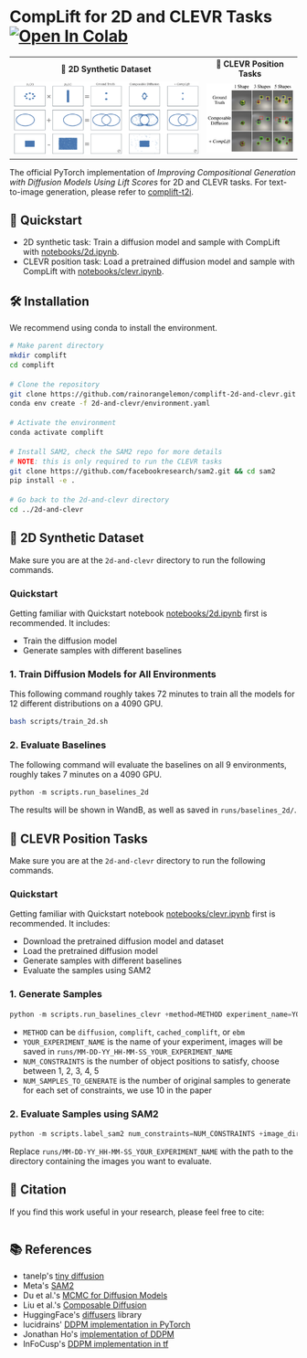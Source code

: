 # CompLift for 2D and CLEVR Tasks &nbsp;&nbsp; [![Open In Colab](https://colab.research.google.com/assets/colab-badge.svg)](https://colab.research.google.com/drive/1bVjGY-ym67CV8FiUxxkaMpbkWg9EQGcd?usp=sharing)


<table width="100%">
<tr>
<th> 🎨 2D Synthetic Dataset </th>
<th> 🎯 CLEVR Position Tasks </th>
</tr>
<tr>
<td width="67%" align="center">
<img src="figures/2d_overall.png" width="100%"/>
</td>
<td width="33%" align="center">
<img src="figures/clevr_example.png" width="100%"/>
</td>
</tr>
</table>

The official PyTorch implementation of *Improving Compositional Generation with Diffusion Models Using Lift Scores* for 2D and CLEVR tasks. For text-to-image generation, please refer to [complift-t2i](https://github.com/rainorangelemon/compLift-t2i).

## 📓 Quickstart

- 2D synthetic task: Train a diffusion model and sample with CompLift with [notebooks/2d.ipynb](https://colab.research.google.com/drive/1bVjGY-ym67CV8FiUxxkaMpbkWg9EQGcd?usp=sharing).
- CLEVR position task: Load a pretrained diffusion model and sample with CompLift with [notebooks/clevr.ipynb](https://colab.research.google.com/drive/1JPm_N8NThABc5jZmgiTB4RWnNUkKp491?usp=sharing).

## 🛠️ Installation

We recommend using conda to install the environment.

```bash
# Make parent directory
mkdir complift
cd complift

# Clone the repository
git clone https://github.com/rainorangelemon/complift-2d-and-clevr.git 2d-and-clevr
conda env create -f 2d-and-clevr/environment.yaml

# Activate the environment
conda activate complift

# Install SAM2, check the SAM2 repo for more details
# NOTE: this is only required to run the CLEVR tasks
git clone https://github.com/facebookresearch/sam2.git && cd sam2
pip install -e .

# Go back to the 2d-and-clevr directory
cd ../2d-and-clevr
```

## 🎨 2D Synthetic Dataset

Make sure you are at the `2d-and-clevr` directory to run the following commands.

### Quickstart

Getting familiar with Quickstart notebook [notebooks/2d.ipynb](https://colab.research.google.com/drive/1bVjGY-ym67CV8FiUxxkaMpbkWg9EQGcd?usp=sharing) first is recommended. It includes:
- Train the diffusion model
- Generate samples with different baselines

### 1. Train Diffusion Models for All Environments

This following command roughly takes 72 minutes to train all the models for 12 different distributions on a 4090 GPU.

```bash
bash scripts/train_2d.sh
```

### 2. Evaluate Baselines

The following command will evaluate the baselines on all 9 environments, roughly takes 7 minutes on a 4090 GPU.

```python
python -m scripts.run_baselines_2d
```
The results will be shown in WandB, as well as saved in `runs/baselines_2d/`.

## 🎯 CLEVR Position Tasks

Make sure you are at the `2d-and-clevr` directory to run the following commands.

### Quickstart

Getting familiar with Quickstart notebook [notebooks/clevr.ipynb](https://colab.research.google.com/drive/1JPm_N8NThABc5jZmgiTB4RWnNUkKp491?usp=sharing) first is recommended. It includes:
- Download the pretrained diffusion model and dataset
- Load the pretrained diffusion model
- Generate samples with different baselines
- Evaluate the samples using SAM2

### 1. Generate Samples

```python
python -m scripts.run_baselines_clevr +method=METHOD experiment_name=YOUR_EXPERIMENT_NAME num_constraints=NUM_CONSTRAINTS num_samples_to_generate=NUM_SAMPLES_TO_GENERATE
```
- `METHOD` can be `diffusion`, `complift`, `cached_complift`, or `ebm`
- `YOUR_EXPERIMENT_NAME` is the name of your experiment, images will be saved in `runs/MM-DD-YY_HH-MM-SS_YOUR_EXPERIMENT_NAME`
- `NUM_CONSTRAINTS` is the number of object positions to satisfy, choose between 1, 2, 3, 4, 5
- `NUM_SAMPLES_TO_GENERATE` is the number of original samples to generate for each set of constraints, we use 10 in the paper

### 2. Evaluate Samples using SAM2

```python
python -m scripts.label_sam2 num_constraints=NUM_CONSTRAINTS +image_dir=runs/MM-DD-YY_HH-MM-SS_YOUR_EXPERIMENT_NAME
```
Replace `runs/MM-DD-YY_HH-MM-SS_YOUR_EXPERIMENT_NAME` with the path to the directory containing the images you want to evaluate.

## 📝 Citation

If you find this work useful in your research, please feel free to cite:

```bibtex
```

## 📚 References

* tanelp's [tiny diffusion](https://github.com/tanelp/tiny-diffusion)
* Meta's [SAM2](https://github.com/facebookresearch/sam2)
* Du et al.'s [MCMC for Diffusion Models](https://github.com/yilundu/reduce_reuse_recycle)
* Liu et al.'s [Composable Diffusion](https://github.com/energy-based-model/Compositional-Visual-Generation-with-Composable-Diffusion-Models-PyTorch)
* HuggingFace's [diffusers](https://github.com/huggingface/diffusers) library
* lucidrains' [DDPM implementation in PyTorch](https://github.com/lucidrains/denoising-diffusion-pytorch)
* Jonathan Ho's [implementation of DDPM](https://github.com/hojonathanho/diffusion)
* InFoCusp's [DDPM implementation in tf](https://github.com/InFoCusp/diffusion_models)
